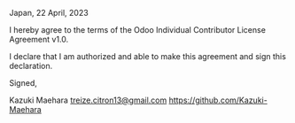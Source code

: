 Japan, 22 April, 2023

I hereby agree to the terms of the Odoo Individual Contributor License
Agreement v1.0.

I declare that I am authorized and able to make this agreement and sign this
declaration.

Signed,

Kazuki Maehara treize.citron13@gmail.com https://github.com/Kazuki-Maehara
